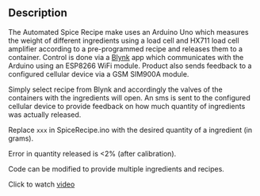 ## Description
The Automated Spice Recipe make uses an Arduino Uno which measures the weight of different ingredients using a load cell and HX711 load cell amplifier according to a pre-programmed recipe and releases them to a container.
Control is done via a [Blynk](https://blynk.io/) app which communicates with the Arduino using an ESP8266 WiFi module. Product also sends feedback to a configured cellular device via a GSM SIM900A module.

Simply select recipe from Blynk and accordingly the valves of the containers with the ingredients will open. An sms is sent to the configured cellular device to provide feedback on how much quantity of ingredients was actually released.

Replace `xxx` in SpiceRecipe.ino with the desired quantity of a ingredient (in grams).

Error in quantity released is <2% (after calibration).

Code can be modified to provide multiple ingredients and recipes.

Click to watch [video](https://www.instagram.com/p/BtGgWqtDdTo/?utm_source=ig_web_copy_link)

